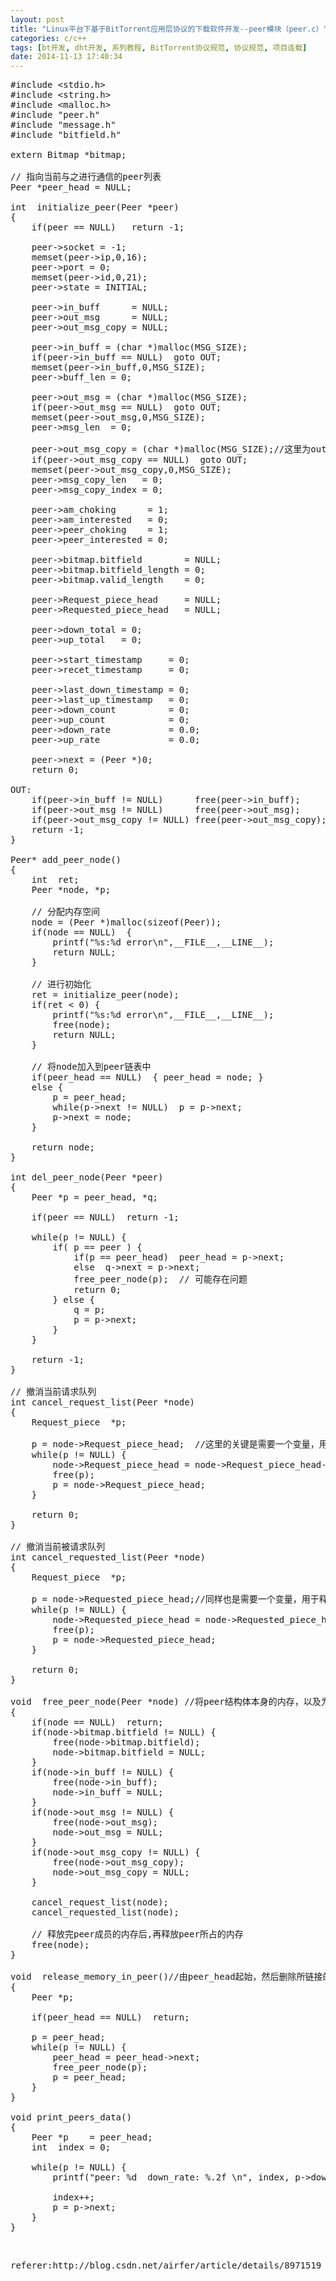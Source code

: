 ```yaml
---
layout: post
title: "Linux平台下基于BitTorrent应用层协议的下载软件开发--peer模块（peer.c）"
categories: c/c++
tags: [bt开发, dht开发, 系列教程, BitTorrent协议规范, 协议规范, 项目连载]
date: 2014-11-13 17:40:34
---
```


<pre name="code" class="cpp">#include &lt;stdio.h&gt;
#include &lt;string.h&gt;
#include &lt;malloc.h&gt;
#include &quot;peer.h&quot;
#include &quot;message.h&quot;
#include &quot;bitfield.h&quot;

extern Bitmap *bitmap;

// 指向当前与之进行通信的peer列表
Peer *peer_head = NULL;

int  initialize_peer(Peer *peer)
{
	if(peer == NULL)   return -1;

	peer-&gt;socket = -1;
	memset(peer-&gt;ip,0,16);
	peer-&gt;port = 0;
	memset(peer-&gt;id,0,21);
	peer-&gt;state = INITIAL;

	peer-&gt;in_buff      = NULL;
	peer-&gt;out_msg      = NULL;
	peer-&gt;out_msg_copy = NULL;

	peer-&gt;in_buff = (char *)malloc(MSG_SIZE);
	if(peer-&gt;in_buff == NULL)  goto OUT;
	memset(peer-&gt;in_buff,0,MSG_SIZE);
	peer-&gt;buff_len = 0;

	peer-&gt;out_msg = (char *)malloc(MSG_SIZE);
	if(peer-&gt;out_msg == NULL)  goto OUT;
	memset(peer-&gt;out_msg,0,MSG_SIZE);
	peer-&gt;msg_len  = 0;
	
	peer-&gt;out_msg_copy = (char *)malloc(MSG_SIZE);//这里为out_ms_copy分配了16KB的缓存空间
	if(peer-&gt;out_msg_copy == NULL)  goto OUT;
	memset(peer-&gt;out_msg_copy,0,MSG_SIZE);
	peer-&gt;msg_copy_len   = 0;
	peer-&gt;msg_copy_index = 0;

	peer-&gt;am_choking      = 1;
	peer-&gt;am_interested   = 0;
	peer-&gt;peer_choking    = 1;
	peer-&gt;peer_interested = 0;
	
	peer-&gt;bitmap.bitfield        = NULL;
	peer-&gt;bitmap.bitfield_length = 0;
	peer-&gt;bitmap.valid_length    = 0;
	
	peer-&gt;Request_piece_head     = NULL;
	peer-&gt;Requested_piece_head   = NULL;
	
	peer-&gt;down_total = 0;
	peer-&gt;up_total   = 0;
	
	peer-&gt;start_timestamp     = 0;
	peer-&gt;recet_timestamp     = 0;
	
	peer-&gt;last_down_timestamp = 0;
	peer-&gt;last_up_timestamp   = 0;
	peer-&gt;down_count          = 0;
	peer-&gt;up_count            = 0;
	peer-&gt;down_rate           = 0.0;
	peer-&gt;up_rate             = 0.0;
	
	peer-&gt;next = (Peer *)0;
	return 0;

OUT:
	if(peer-&gt;in_buff != NULL)      free(peer-&gt;in_buff);
	if(peer-&gt;out_msg != NULL)      free(peer-&gt;out_msg);
	if(peer-&gt;out_msg_copy != NULL) free(peer-&gt;out_msg_copy);
	return -1;
}

Peer* add_peer_node()
{
	int  ret;
	Peer *node, *p;

	// 分配内存空间
	node = (Peer *)malloc(sizeof(Peer));
	if(node == NULL)  { 
		printf(&quot;%s:%d error\n&quot;,__FILE__,__LINE__); 
		return NULL;
	}

	// 进行初始化
	ret = initialize_peer(node);
	if(ret &lt; 0) { 
		printf(&quot;%s:%d error\n&quot;,__FILE__,__LINE__);
		free(node);
		return NULL;
	}

	// 将node加入到peer链表中
	if(peer_head == NULL)  { peer_head = node; }
	else {
		p = peer_head;
		while(p-&gt;next != NULL)  p = p-&gt;next;
		p-&gt;next = node;
	}

	return node;
}

int del_peer_node(Peer *peer)
{
	Peer *p = peer_head, *q;

	if(peer == NULL)  return -1;

	while(p != NULL) {
		if( p == peer ) {
			if(p == peer_head)  peer_head = p-&gt;next;
			else  q-&gt;next = p-&gt;next;
			free_peer_node(p);  // 可能存在问题
			return 0;
		} else {
			q = p;
			p = p-&gt;next;
		}
	}

	return -1;
}

// 撤消当前请求队列
int cancel_request_list(Peer *node)
{
	Request_piece  *p;

	p = node-&gt;Request_piece_head;  //这里的关键是需要一个变量，用于对节点的释放
	while(p != NULL) {
		node-&gt;Request_piece_head = node-&gt;Request_piece_head-&gt;next;
		free(p);
		p = node-&gt;Request_piece_head;
	}

	return 0;
}

// 撤消当前被请求队列
int cancel_requested_list(Peer *node)
{
	Request_piece  *p;
	
	p = node-&gt;Requested_piece_head;//同样也是需要一个变量，用于释放内存
	while(p != NULL) {
		node-&gt;Requested_piece_head = node-&gt;Requested_piece_head-&gt;next;
		free(p);
		p = node-&gt;Requested_piece_head;
	}
	
	return 0;
}

void  free_peer_node(Peer *node) //将peer结构体本身的内存，以及为peer结构体所分配的内存，都统统释放掉
{
	if(node == NULL)  return;
	if(node-&gt;bitmap.bitfield != NULL) {
		free(node-&gt;bitmap.bitfield);
		node-&gt;bitmap.bitfield = NULL;
	}
	if(node-&gt;in_buff != NULL) {
		free(node-&gt;in_buff); 
		node-&gt;in_buff = NULL;
	}
	if(node-&gt;out_msg != NULL) {
		free(node-&gt;out_msg);
		node-&gt;out_msg = NULL;
	}
	if(node-&gt;out_msg_copy != NULL) {
		free(node-&gt;out_msg_copy);
		node-&gt;out_msg_copy = NULL;
	}

	cancel_request_list(node);
	cancel_requested_list(node);

	// 释放完peer成员的内存后,再释放peer所占的内存
	free(node);
}

void  release_memory_in_peer()//由peer_head起始，然后删除所链接的节点
{
	Peer *p;

	if(peer_head == NULL)  return;

	p = peer_head;
	while(p != NULL) {
		peer_head = peer_head-&gt;next;
		free_peer_node(p);
		p = peer_head;
	}
}

void print_peers_data()
{
	Peer *p    = peer_head;
	int  index = 0;

	while(p != NULL) {
		printf(&quot;peer: %d  down_rate: %.2f \n&quot;, index, p-&gt;down_rate);

		index++;
		p = p-&gt;next;
	}
}
</pre><br>



<pre>
referer:http://blog.csdn.net/airfer/article/details/8971519
</pre>
